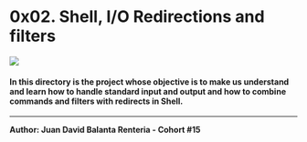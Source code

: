 # 0x02. Shell, I/O Redirections and filters
[![](https://www.holbertonschool.com/holberton-logo.png)](http://https://www.holbertonschool.com/holberton-logo.png)
#### In this directory is the project whose objective is to make us understand and learn how to handle standard input and output and how to combine commands and filters with redirects in Shell.

------------


**Author: Juan David Balanta Renteria - Cohort #15**